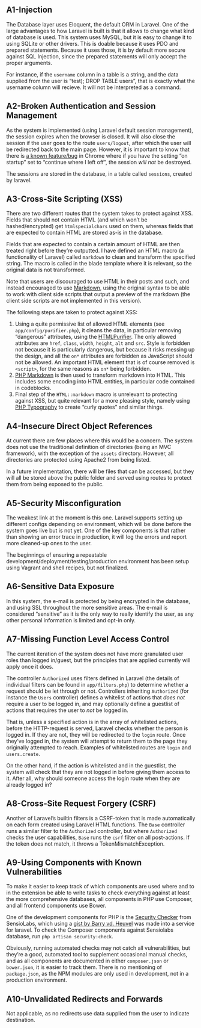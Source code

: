 ## A1-Injection
The Database layer uses Eloquent, the default ORM in Laravel. One of the large advantages to how Laravel is built is that it allows to change what kind of database is used. This system uses MySQL, but it is easy to change it to using SQLite or other drivers. This is doable because it uses PDO and prepared statements. Because it uses those, it is by default more secure against SQL Injection, since the prepared statements will only accept the proper arguments.

For instance, if the `username` column in a table is a string, and the data supplied from the user is “test); DROP TABLE users”, that is exactly what the username column will recieve. It will not be interpreted as a command.

## A2-Broken Authentication and Session Management
As the system is implemented (using Laravel default session management), the session expires when the browser is closed. It will also close the session if the user goes to the route `users/logout`, after which the user will be redirected back to the main page. However, it is important to know that there is [a known feature/bug](https://productforums.google.com/d/msg/chrome/9l-gKYIUg50/HOvdZbPiuXAJ) in Chrome where if you have the setting “on startup” set to “continue where I left off”, the session *will not* be destroyed.

The sessions are stored in the database, in a table called `sessions`, created by laravel.

## A3-Cross-Site Scripting (XSS)
There are two different routes that the system takes to protect against XSS. Fields that should not contain HTML (and which won’t be hashed/encrypted) get `htmlspecialchars` used on them, whereas fields that are expected to contain HTML are stored as-is in the database.

Fields that are expected to contain a certain amount of HTML are then treated right before they’re outputted. I have defined an HTML macro (a functionality of Laravel) called `markdown` to clean and transform the specified string. The macro is called in the blade template where it is relevant, so the original data is not transformed.

Note that users are discouraged to use HTML in their posts and such, and instead encouraged to use [Markdown](http://daringfireball.net/projects/markdown/), using the original syntax to be able to work with client side scripts that output a preview of the markdown (the client side scripts are not implemented in this version).

The following steps are taken to protect against XSS:

1. Using a quite permissive list of allowed HTML elements (see `app/config/purifier.php`), it cleans the data, in particular removing “dangerous” attributes, using the [HTMLPurifier](http://htmlpurifier.org/). The only allowed attributes are `href`, `class`, `width`, `height`, `alt` and `src`. Style is forbidden not because it is particularly dangerous, but because it risks messing up the design, and all the `on*` attributes are forbidden as JavaScript should not be allowed. An important HTML element that is of course removed is `<script>`, for the same reasons as `on*` being forbidden.
2. [PHP Markdown](http://michelf.ca/projects/php-markdown/) is then used to transform markdown into HTML. This includes some encoding into HTML entities, in particular code contained in codeblocks.
3. Final step of the `HTML::markdown` macro is unrelevant to protecting against XSS, but quite relevant for a more pleasing style, namely using [PHP Typography](https://github.com/adamaveray/PHPTypography) to create “curly quotes” and similar things.

## A4-Insecure Direct Object References
At current there are few places where this would be a concern. The system does not use the traditional definition of directories (being an MVC framework), with the exception of the `assets` directory. However, all directories are protected using Apache2 from being listed.

In a future implementation, there will be files that can be accessed, but they will all be stored above the public folder and served using routes to protect them from being exposed to the public.

## A5-Security Misconfiguration
The weakest link at the moment is this one. Laravel supports setting up different configs depending on environment, which will be done before the system goes live but is not yet. One of the key components is that rather than showing an error trace in production, it will log the errors and report more cleaned-up ones to the user.

The beginnings of ensuring a repeatable development/deployment/testing/production environment has been setup using Vagrant and shell recipes, but not finalized.

## A6-Sensitive Data Exposure
In this system, the e-mail is protected by being encrypted in the database, and using SSL throughout the more sensitive areas. The e-mail is considered “sensitive” as it is the only way to really identify the user, as any other personal information is limited and opt-in only.

## A7-Missing Function Level Access Control
The current iteration of the system does not have more granulated user roles than logged in/guest, but the principles that are applied currently will apply once it does.

The controller `Authorized` uses filters defined in Laravel (the details of individual filters can be found in `app/filters.php`) to determine whether a request should be let through or not. Controllers inheriting `Authorized` (for instance the `Users` controller) defines a whitelist of actions that *does not* require a user to be logged in, and may optionally define a guestlist of actions that requires the user to *not* be logged in.

That is, unless a specified action is in the array of whitelisted actions, before the HTTP-request is served, Laravel checks whether the person is logged in. If they are not, they will be redirected to the `login` route. Once they’ve logged in, the system will attempt to return them to the page they originally attempted to reach. Examples of whitelisted routes are `login` and `users.create`.

On the other hand, if the action is whitelisted and in the guestlist, the system will check that they are not logged in before giving them access to it. After all, why should someone access the login route when they are already logged in?

## A8-Cross-Site Request Forgery (CSRF)
Another of Laravel’s builtin filters is a CSRF-token that is made automatically on each form created using Laravel HTML functions. The `Base` controller runs a similar filter to the `Authorized` controller, but where `Authorized` checks the user capabilities, `Base` runs the `csrf` filter on all post-actions. If the token does not match, it throws a TokenMismatchException.

## A9-Using Components with Known Vulnerabilities
To make it easier to keep track of which components are used where and to in the extension be able to write tasks to check everything against at least the more comprehensive databases, all components in PHP use Composer, and all frontend components use Bower.

One of the development components for PHP is the [Security Checker](https://packagist.org/packages/sensiolabs/security-checker) from SensioLabs, which using a [gist by Barry vd. Heuvel](https://gist.github.com/barryvdh/6696739) was made into a service for laravel. To check the Composer components against Sensiolabs database, run `php artisan security:check`.

Obviously, running automated checks may not catch all vulnerabilities, but they’re a good, automated tool to supplement occasional manual checks, and as all components are documented in either `composer.json` or `bower.json`, it is easier to track them. There is no mentioning of `package.json`, as the NPM modules are only used in development, not in a production environment.

## A10-Unvalidated Redirects and Forwards
Not applicable, as no redirects use data supplied from the user to indicate destination.
